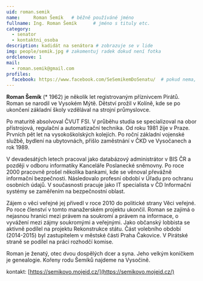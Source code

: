 ```yaml
---
uid: roman.semik
name:     Roman Šemík  	# běžně používáné jméno
fullname: Ing. Roman Šemík  	# jméno s tituly etc.
category:
  - senator
  - kontaktni_osoba
description: kadidát na senátora # zobrazuje se v lide
img: people/semik.jpg # zakomentuj radek dokud není fotka
ordclenove: 1
mail:
  - roman.semik@gmail.com
profiles:
  facebook: https://www.facebook.com/SeSemikemDoSenatu/  # pokud nema, staci smazat tuto radku
---
```


 **Roman Šemík** (* 1962) je několik let registrovaným příznivcem Pirátů. Roman se narodil ve Vysokém Mýtě. Dětství prožil v Kolíně, kde se po ukončení základní školy vzdělával na strojní průmyslovce.

Po maturitě absolvoval ČVUT FSI. V průběhu studia se specializoval na obor přístrojová, regulační a automatizační technika. Od roku 1981 žije v Praze. Prvních pět let na vysokoškolských kolejích. Po roční základní vojenské službě, bydlení na ubytovnách, přišlo zaměstnání v ČKD ve Vysočanech a rok 1989.

V devadesátých letech pracoval jako databázový administrátor v BIS ČR a později v odboru informatiky Kanceláře Poslanecké sněmovny. Po roce 2000 pracovně prošel několika bankami, kde se věnoval převážně informační bezpečnosti. Následovalo profesní období v Úřadu pro ochranu osobních údajů. V současnosti pracuje jako IT specialista v ČD Informační systémy se zaměřením na bezpečnostní oblast.

Zájem o věci veřejné jej přivedl v roce 2010 do politické strany Věci veřejné. Po roce členství v tomto manažerském projektu ukončil. Roman se zajímá o nejasnou hranici mezi právem na soukromí a právem na informace, o vyvážení mezi zájmy soukromými a veřejnými. Jako občanský lobbista se aktivně podílel na projektu Rekonstrukce státu. Část volebního období (2014-2015) byl zastupitelem v městské části Praha Čakovice. V Pirátské straně se podílel na práci rozhodčí komise.

Roman je ženatý, otec dvou dospělých dcer a syna. Jeho velkým koníčkem je genealogie. Kořeny rodu Šemíků najdeme na Vysočině.

kontakt: [https://semikovo.mojeid.cz/](https://semikovo.mojeid.cz/)

